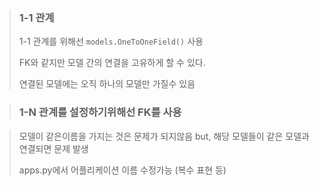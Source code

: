 > ### 1-1 관계
>
> 1-1	관계를 위해선 `models.OneToOneField()` 사용
> 
> FK와 같지만 모델 간의 연결을 고유하게 할 수 있다.
> 
> 연결된 모델에는 오직 하나의 모델만 가질수 있음

> ### 1-N 관계를 설정하기위해선 FK를 사용

> 모델이 같은이름을 가지는 것은 문제가 되지않음 but, 해당 모델들이 같은 모델과 연결되면 문제 발생
> 
> apps.py에서 어플리케이션 이름 수정가능 (복수 표현 등)
